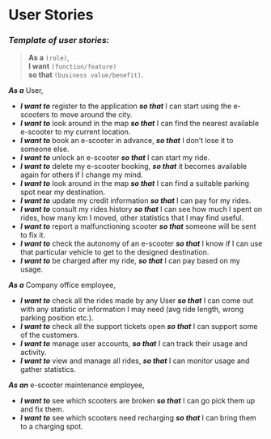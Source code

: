 # User Stories

### *Template of user stories*:
> **As a** `(role)`, \
**I want** `(function/feature)` \
**so that** `(business value/benefit)`.

***As a*** User,
- ***I want to*** register to the application ***so that*** I can start using the e-scooters to move around the city.
- ***I want to*** look around in the map ***so that*** I can find the nearest available e-scooter to my current location. 
- ***I want to*** book an e-scooter in advance, ***so that*** I don’t lose it to someone else.
- ***I want to*** unlock an e-scooter ***so that*** I can start my ride.
- ***I want to*** delete my e-scooter booking, ***so that*** it becomes available again for others if I change my mind.
- ***I want to*** look around in the map ***so that*** I can find a suitable parking spot near my destination.
- ***I want to*** update my credit information ***so that*** I can pay for my rides.
- ***I want to*** consult my rides history ***so that*** I can see how much I spent on rides, how many km I moved, other statistics that I may find useful.
- ***I want to*** report a malfunctioning scooter ***so that*** someone will be sent to fix it.
- ***I want to*** check the autonomy of an e-scooter ***so that*** I know if I can use that particular vehicle to get to the designed destination.
- ***I want to*** be charged after my ride, ***so that*** I can pay based on my usage.

***As a*** Company office employee,
- ***I want to*** check all the rides made by any User ***so that*** I can come out with any statistic or information I may need (avg ride length, wrong parking position etc.).
- ***I want to*** check all the support tickets open ***so that*** I can support some of the customers.
- ***I want to*** manage user accounts, ***so that*** I can track their usage and activity.
- ***I want to*** view and manage all rides, ***so that*** I can monitor usage and gather statistics.

***As an*** e-scooter maintenance employee,
- ***I want to*** see which scooters are broken ***so that*** I can go pick them up and fix them.
- ***I want to*** see which scooters need recharging ***so that*** I can bring them to a charging spot.